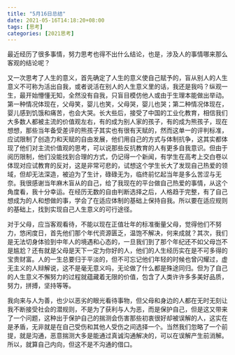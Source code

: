 ```yaml
---
title: "5月16日总结"
date: 2021-05-16T14:18:20+08:00
tags: [思考]
categories: [2021思考]
---
```


​	最近经历了很多事情，努力思考也得不出什么结论，也是，涉及人的事情哪来那么客观的结论呢？

​	又一次思考了人生的意义，首先确定了人生的意义使自己赋予的，盲从别人的人生意义不可称为活出自我，或者说活在别人的人生意义里的话，我还是我吗？纵观一生，最开始懵懂无知，全然没有自我，只盲目模仿他人或由于生理本能做出举动。第一种情况体现在，父母笑，婴儿也笑，父母哭，婴儿也哭；第二种情况体现在，婴儿感到饥饿和痛苦，也会大哭。长大些后，接受了中国的工业化教育，相信我们大多数人都被主流的价值观左右，有的成为别人家的孩子，有的成为熊孩子，现在想想，那些当年备受差评的熊孩子其实也有很有天赋的，然而这单一的评判标准，应试限制了创造力和天赋的自由发展，他们用自己的方式与体制抗争，这其实都体现了他们对主流价值观的思考，可以说那些反抗教育的人有更多自我意识。但由于阅历限制，他们没能找到合理的方式，仍记得一个新闻，有学生在高考上交白卷以体现对应试教育的反对，这是非常可悲的，试想这个学生长大了发现自己热爱的领域，但却无法深造，被迫为了生计，碌碌无为，临终前忆起当年是多么苦涩与无奈。我很感谢当年麻木盲从的自己，给了我现在的平台做自己热爱的事情，从这个角度看，我十分幸运。在经历无数的自由判断选择之后，人格趋于完整，有了自己想成为的人和想做的事，学会了在适应体制的基础上保持自我。所以要在适应规则的基础上，找到实现自己人生意义的可行途径。

​	对于父母，应当客观看待，不能以现在正值壮年的标准衡量父母，觉得他们不努力，悠闲度日，首先他们那个年代资源匮乏，温饱不解决，何来成就？其次，我们是无法切身体验到中年人的境遇和心态的，一旦我们到了那个年纪还不如父母岂不是尴尬？还有就是父母是天下一定为你好的人，他们的人生经历实在是不可多得的宝贵财富。人的一生总要归于平淡的，但不可忘记他们年轻的时候也曾闪耀过，虚无主义的人辩解说，这不是毫无意义吗，无论做了什么都是殊途同归。但为了自己的人生意义不懈努力的过程就蕴藏着无限的价值，包含了人类许许多多美好品质，努力，拼搏，坚持等等。

​	我向来与人为善，也少以恶劣的眼光看待事物，但父母和身边的人都在无时无刻让我不断接受社会的潜规则，不是为了获利与人为恶，而是保护自己，但是这又带来了一个问题，这种出于保护自己的揣测会伤害那些初衷很好却被误解的人，这实在是矛盾，无非就是在自己受伤和其他人受伤之间选择一个。当然我们忽略了一个前提，就是沟通，恶意揣测大多是能通过真诚沟通解决的，可以在误解产生前消解。所以，就算自己内向，但这不是不沟通的借口。

